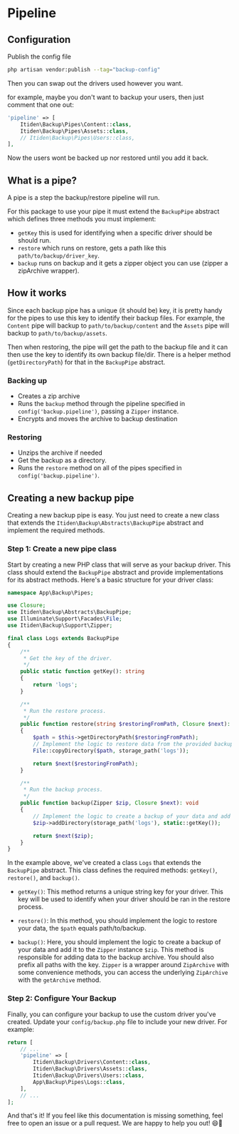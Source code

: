 # Pipeline

## Configuration

Publish the config file

```sh
php artisan vendor:publish --tag="backup-config"
```

Then you can swap out the drivers used however you want.

for example, maybe you don't want to backup your users, then just comment that one out:

```php
'pipeline' => [
    Itiden\Backup\Pipes\Content::class,
    Itiden\Backup\Pipes\Assets::class,
    // Itiden\Backup\Pipes\Users::class,
],
```

Now the users wont be backed up nor restored until you add it back.

## What is a pipe?

A pipe is a step the backup/restore pipeline will run.

For this package to use your pipe it must extend the `BackupPipe` abstract which defines three methods you must implement:

- `getKey` this is used for identifying when a specific driver should be should run.
- `restore` which runs on restore, gets a path like this `path/to/backup/driver_key`.
- `backup` runs on backup and it gets a zipper object you can use (zipper a zipArchive wrapper).

## How it works

Since each backup pipe has a unique (it should be) key, it is pretty handy for the pipes to use this key to identify their backup files. For example, the `Content` pipe will backup to `path/to/backup/content` and the `Assets` pipe will backup to `path/to/backup/assets`.

Then when restoring, the pipe will get the path to the backup file and it can then use the key to identify its own backup file/dir. There is a helper method (`getDirectoryPath`) for that in the `BackupPipe` abstract.

### Backing up

- Creates a zip archive
- Runs the `backup` method through the pipeline specified in `config('backup.pipeline')`, passing a `Zipper` instance.
- Encrypts and moves the archive to backup destination

### Restoring

- Unzips the archive if needed
- Get the backup as a directory.
- Runs the `restore` method on all of the pipes specified in `config('backup.pipeline')`.

## Creating a new backup pipe

Creating a new backup pipe is easy. You just need to create a new class that extends the `Itiden\Backup\Abstracts\BackupPipe` abstract and implement the required methods.

### Step 1: Create a new pipe class

Start by creating a new PHP class that will serve as your backup driver. This class should extend the `BackupPipe` abstract and provide implementations for its abstract methods. Here's a basic structure for your driver class:

```php
namespace App\Backup\Pipes;

use Closure;
use Itiden\Backup\Abstracts\BackupPipe;
use Illuminate\Support\Facades\File;
use Itiden\Backup\Support\Zipper;

final class Logs extends BackupPipe
{
    /**
     * Get the key of the driver.
     */
    public static function getKey(): string
    {
        return 'logs';
    }

    /**
     * Run the restore process.
     */
    public function restore(string $restoringFromPath, Closure $next): void
    {
        $path = $this->getDirectoryPath($restoringFromPath);
        // Implement the logic to restore data from the provided backup file at $path.
        File::copyDirectory($path, storage_path('logs'));

        return $next($restoringFromPath);
    }

    /**
     * Run the backup process.
     */
    public function backup(Zipper $zip, Closure $next): void
    {
        // Implement the logic to create a backup of your data and add it to the ZipArchive instance $zip.
        $zip->addDirectory(storage_path('logs'), static::getKey());

        return $next($zip);
    }
}
```

In the example above, we've created a class `Logs` that extends the `BackupPipe` abstract. This class defines the required methods: `getKey()`, `restore()`, and `backup()`.

- `getKey()`: This method returns a unique string key for your driver. This key will be used to identify when your driver should be ran in the restore process.

- `restore()`: In this method, you should implement the logic to restore your data, the `$path` equals path/to/backup.

- `backup()`: Here, you should implement the logic to create a backup of your data and add it to the `Zipper` instance `$zip`. This method is responsible for adding data to the backup archive. You should also prefix all paths with the key. `Zipper` is a wrapper around `ZipArchive` with some convenience methods, you can access the underlying `ZipArchive` with the `getArchive` method.

### Step 2: Configure Your Backup

Finally, you can configure your backup to use the custom driver you've created. Update your `config/backup.php` file to include your new driver. For example:

```php
return [
    // ...
    'pipeline' => [
        Itiden\Backup\Drivers\Content::class,
        Itiden\Backup\Drivers\Assets::class,
        Itiden\Backup\Drivers\Users::class,
        App\Backup\Pipes\Logs::class,
    ],
    // ...
];
```

And that's it! If you feel like this documentation is missing something, feel free to open an issue or a pull request. We are happy to help you out! 😄🚀

